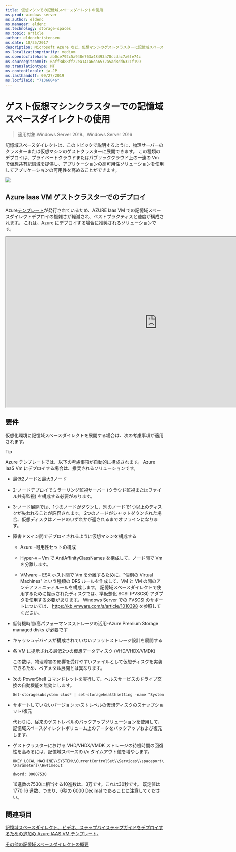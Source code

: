 ```yaml
---
title: 仮想マシンでの記憶域スペースダイレクトの使用
ms.prod: windows-server
ms.author: eldenc
ms.manager: eldenc
ms.technology: storage-spaces
ms.topic: article
author: eldenchristensen
ms.date: 10/25/2017
description: Microsoft Azure など、仮想マシンのゲストクラスターに記憶域スペースダイレクトを展開する方法。
ms.localizationpriority: medium
ms.openlocfilehash: ab0ce792c5a948e763a48493a78ccdac7a6fe74c
ms.sourcegitcommit: 6aff3d88ff22ea141a6ea6572a5ad8dd6321f199
ms.translationtype: MT
ms.contentlocale: ja-JP
ms.lasthandoff: 09/27/2019
ms.locfileid: "71366046"
---
```

# <a name="using-storage-spaces-direct-in-guest-virtual-machine-clusters"></a>ゲスト仮想マシンクラスターでの記憶域スペースダイレクトの使用

> 適用対象:Windows Server 2019、Windows Server 2016

記憶域スペースダイレクトは、このトピックで説明するように、物理サーバーのクラスターまたは仮想マシンのゲストクラスターに展開できます。 この種類のデプロイは、プライベートクラウドまたはパブリッククラウド上の一連の Vm で仮想共有記憶域を提供し、アプリケーションの高可用性ソリューションを使用してアプリケーションの可用性を高めることができます。

![](media/storage-spaces-direct-in-vm/storage-spaces-direct-in-vm.png)

## <a name="deploying-in-azure-iaas-vm-guest-clusters"></a>Azure Iaas VM ゲストクラスターでのデプロイ

Azure[テンプレート](https://github.com/robotechredmond/301-storage-spaces-direct-md)が発行されているため、AZURE Iaas VM での記憶域スペースダイレクトデプロイの複雑さが軽減され、ベストプラクティスと速度が構成されます。 これは、Azure にデプロイする場合に推奨されるソリューションです。

<iframe src="https://channel9.msdn.com/Series/Microsoft-Hybrid-Cloud-Best-Practices-for-IT-Pros/Step-by-Step-Deploy-Windows-Server-2016-Storage-Spaces-Direct-S2D-Cluster-in-Microsoft-Azure/player" width="960" height="540" allowfullscreen></iframe>

## <a name="requirements"></a>要件

仮想化環境に記憶域スペースダイレクトを展開する場合は、次の考慮事項が適用されます。

> [!TIP]
> Azure テンプレートでは、以下の考慮事項が自動的に構成されます。 Azure IaaS Vm にデプロイする場合は、推奨されるソリューションです。

-   最低2ノードと最大3ノード

-   2-ノードデプロイでミラーリング監視サーバー (クラウド監視またはファイル共有監視) を構成する必要があります。

-   3-ノード展開では、1つのノードがダウンし、別のノードで1つ以上のディスクが失われることが許容されます。  2つのノードがシャットダウンされた場合、仮想ディスクはノードのいずれかが返されるまでオフラインになります。  

-   障害ドメイン間でデプロイされるように仮想マシンを構成する

    -   Azure –可用性セットの構成

    -   Hyper-v – Vm で AntiAffinityClassNames を構成して、ノード間で Vm を分離します。

    -   VMware – ESX ホスト間で Vm を分離するために、"個別の Virtual Machines" という種類の DRS ルールを作成して、VM と VM の間のアンチアフィニティルールを構成します。 記憶域スペースダイレクトで使用するために提示されたディスクでは、準仮想化 SCSI (PVSCSI) アダプタを使用する必要があります。 Windows Server での PVSCSI のサポートについては、 https://kb.vmware.com/s/article/1010398 を参照してください。

-   低待機時間/高パフォーマンスストレージの活用-Azure Premium Storage managed disks が必要です

-   キャッシュデバイスが構成されていないフラットストレージ設計を展開する

-   各 VM に提示される最低2つの仮想データディスク (VHD/VHDX/VMDK)

    この数は、物理障害の影響を受けやすいファイルとして仮想ディスクを実装できるため、ベアメタル展開とは異なります。

-   次の PowerShell コマンドレットを実行して、ヘルスサービスのドライブ交換の自動機能を無効にします。

    ```powershell
    Get-storagesubsystem clus* | set-storagehealthsetting -name “System.Storage.PhysicalDisk.AutoReplace.Enabled” -value “False”
    ```

-   サポートしていないバージョン:ホストレベルの仮想ディスクのスナップショット/復元

    代わりに、従来のゲストレベルのバックアップソリューションを使用して、記憶域スペースダイレクトボリューム上のデータをバックアップおよび復元します。

-   ゲストクラスターにおける VHD/VHDX/VMDK ストレージの待機時間の回復性を高めるには、記憶域スペースの i/o タイムアウト値を増やします。

    `HKEY_LOCAL_MACHINE\\SYSTEM\\CurrentControlSet\\Services\\spaceport\\Parameters\\HwTimeout`

    `dword: 00007530`

    16進数の7530に相当する10進数は、3万です。これは30秒です。 既定値は 1770 16 進数、つまり、6秒の 6000 Decimal であることに注意してください。

## <a name="see-also"></a>関連項目

[記憶域スペースダイレクト、ビデオ、ステップバイステップガイドをデプロイするための追加の Azure IAAS VM テンプレート](https://techcommunity.microsoft.com/t5/Failover-Clustering/Deploying-IaaS-VM-Guest-Clusters-in-Microsoft-Azure/ba-p/372126)。

[その他の記憶域スペースダイレクトの概要](https://docs.microsoft.com/windows-server/storage/storage-spaces/storage-spaces-direct-overview)
